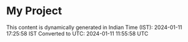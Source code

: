 # My Project

This content is dynamically generated in Indian Time (IST): 2024-01-11 17:25:58 IST
Converted to UTC: 2024-01-11 11:55:58 UTC
